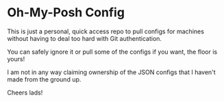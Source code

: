 # Oh-My-Posh Config
This is just a personal, quick access repo to pull configs for machines without having to deal too hard with Git authentication. 

You can safely ignore it or pull some of the configs if you want, the floor is yours! 

I am not in any way claiming ownership of the JSON configs that I haven't made from the ground up.

Cheers lads!
